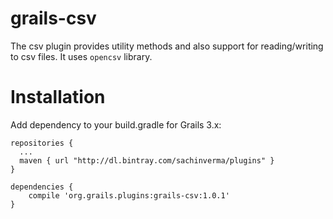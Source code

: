 grails-csv
===================

The csv plugin provides utility methods and also support for reading/writing to csv files. It uses `opencsv` library.

Installation
===================

Add dependency to your build.gradle for Grails 3.x:

```
repositories {
  ...
  maven { url "http://dl.bintray.com/sachinverma/plugins" }
}

dependencies {
    compile 'org.grails.plugins:grails-csv:1.0.1'
}
```
